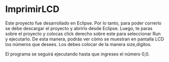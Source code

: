 # ImprimirLCD

Este proyecto fue desarrollado en Eclipse. Por lo tanto, para poder correrlo se debe descargar el proyecto y abrirlo desde Eclipse. Luego, te paras sobre el proyecto y colocas click derecho sobre este para seleccionar Run y ejecutarlo. De esta manera, podrás ver cómo se muestran en pantalla LCD los números que desees.
Los debes colocar de la manera size,dígitos.

El programa se seguirá ejecutando hasta que ingreses el número 0,0.
